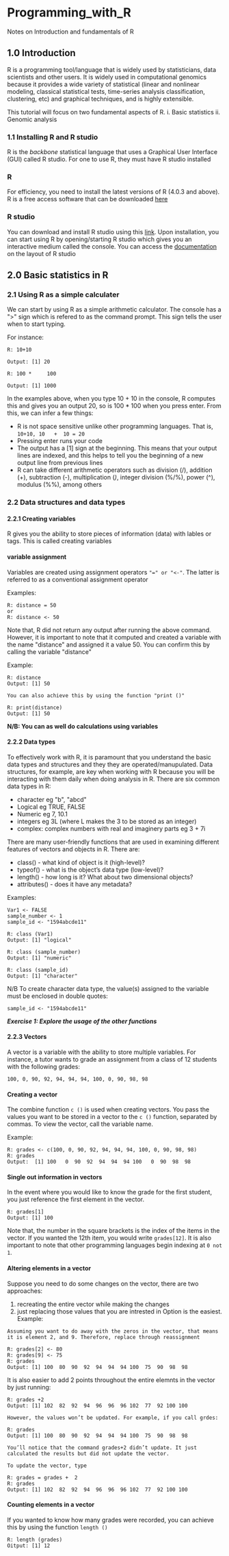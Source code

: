 # Programming_with_R
Notes on Introduction and fundamentals of R

## 1.0 Introduction
R is a programming tool/language that is widely used by statisticians, data scientists and other users. It is widely used in computational genomics because it provides a wide variety of statistical (linear and nonlinear modeling, classical statistical tests, time-series analysis classification, clustering, etc) and graphical techniques, and is highly extensible.

This tutorial will focus on two fundamental aspects of R.
i. Basic statistics
ii. Genomic analysis

### 1.1 Installing R and R studio
R is the *backbone* statistical language that uses a Graphical User Interface (GUI) called R studio. For one to use R, they must have R studio installed

### R
For efficiency, you need to install the latest versions of R (4.0.3 and above). R is a free access software that can be downloaded [here](https://cran.rstudio.com/)

### R studio
You can download and install R studio using this [link](http://www.rstudio.com/). Upon installation, you can start using R by opening/starting R studio which gives you an interactive medium called the console. You can access the [documentation](https://support.rstudio.com/hc/en-us/categories/200035113-Documentation) on the layout of R studio

## 2.0 Basic statistics in R
### 2.1 Using R as a simple calculater
We can start by using R as a simple arithmetic calculator. The console has a ">" sign which is refered to as the command prompt. This sign tells the user when to start typing.

For instance:
```
R: 10+10

Output: [1] 20

R: 100 *     100

Output: [1] 1000
```

In the examples above, when you type 10 + 10 in the console, R computes this and gives you an output 20, so is 100 * 100 when you press enter. From this, we can infer a few things:
- R is not space sensitive unlike other programming languages. That is, `10+10, 10   +  10 = 20`
- Pressing enter runs your code
- The output has a [1] sign at the beginning. This means that your output lines are indexed, and this helps to tell you the beginning of a new output line from previous lines
- R can take different arithmetic operators such as division (/), addition (+), subtraction (-), multiplication (*)*, integer division (%/%), power (^), modulus (%%), among others

### 2.2 Data structures and data types

#### 2.2.1 Creating variables

R gives you the ability to store pieces of information (data) with lables or tags. This is called creating variables

#### variable assignment
Variables are created using assignment operators `"=" or "<-"`. The latter is referred to as a conventional assignment operator

Examples:
```
R: distance = 50
or
R: distance <- 50
```
Note that, R did not return any output after running the above command. However, it is important to note that it computed and created a variable with the name "distance" and assigned it a value 50. You can confirm this by calling the variable "distance"

Example:
```
R: distance
Output: [1] 50

You can also achieve this by using the function "print ()"

R: print(distance)
Output: [1] 50
```
**N/B: You can as well do calculations using variables**

#### 2.2.2 Data types

To effectively work with R, it is paramount that you understand the basic data types and structures and they they are operated/manupulated. Data structures, for example, are key when working with R because you will be interacting with them daily when doing analysis in R. 
There are six common data types in R:

- character eg "b", "abcd"
- Logical eg TRUE, FALSE
- Numeric eg 7, 10.1
- integers eg 3L (where L makes the 3 to be stored as an integer)
- complex: complex numbers with real and imaginery parts eg 3 + 7i

There are many user-friendly functions that are used in examining different features of vectors and objects in R.
There are:

- class() - what kind of object is it (high-level)?
- typeof() - what is the object’s data type (low-level)?
- length() - how long is it? What about two dimensional objects?
- attributes() - does it have any metadata?

Examples:
```
Var1 <- FALSE
sample_number <- 1
sample_id <- "1594abcde11"

R: class (Var1)
Output: [1] "logical"

R: class (sample_number)
Output: [1] "numeric"

R: class (sample_id)
Output: [1] "character"
```

N/B To create character data type, the value(s) assigned to the variable must be enclosed in double quotes:

`sample_id <- "1594abcde11"`

***Exercise 1: Explore the usage of the other functions***

#### 2.2.3 Vectors

A vector is a variable with the ability to store multiple variables. For instance, a tutor wants to grade an assignment from a class of 12 students with the following grades: 

`100, 0, 90, 92, 94, 94, 94, 100, 0, 90, 98, 98`

#### Creating a vector

The combine function `c ()` is used when creating vectors. You pass the values you want to be stored in a vector to the `c ()` function, separated by commas. To view the vector, call the variable name.

Example:
```
R: grades <- c(100, 0, 90, 92, 94, 94, 94, 100, 0, 90, 98, 98)
R: grades
Output:  [1] 100   0  90  92  94  94  94 100   0  90  98  98
```
#### Single out information in vectors

In the event where you would like to know the grade for the first student, you just reference the first element in the vector.
```
R: grades[1]
Output: [1] 100
```
Note that, the number in the square brackets is the index of the items in the vector. If you wanted the 12th item, you would write `grades[12]`. It is also important to note that other programming languages begin indexing at `0 not 1`.

#### Altering elements in a vector

Suppose you need to do some changes on the vector, there are two approaches:
1. recreating the entire vector while making the changes
2. just replacing those values that you are intrested in
Option is the easiest.
Example:
```
Assuming you want to do away with the zeros in the vector, that means it is element 2, and 9. Therefore, replace through reassignment

R: grades[2] <- 80
R: grades[9] <- 75
R: grades
Output: [1] 100  80  90  92  94  94  94 100  75  90  98  98
```
It is also easier to add 2 points throughout the entire elemnts in the vector by just running:

```
R: grades +2
Output: [1] 102  82  92  94  96  96  96 102  77  92 100 100

However, the values won’t be updated. For example, if you call grdes:

R: grades
Output: [1] 100  80  90  92  94  94  94 100  75  90  98  98

You’ll notice that the command grades+2 didn’t update. It just calculated the results but did not update the vector.

To update the vector, type

R: grades = grades +  2
R: grades
Output: [1] 102  82  92  94  96  96  96 102  77  92 100 100
```

#### Counting elements in a vector

If you wanted to know how many grades were recorded, you can achieve this by using the function `length ()`

```
R: length (grades)
Oitput: [1] 12
```







